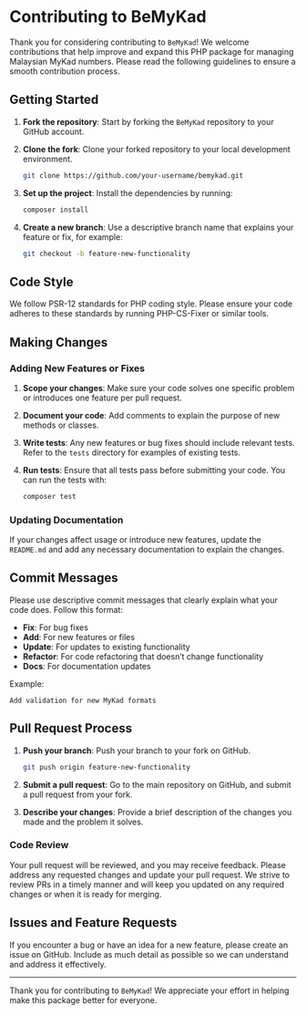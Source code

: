 # Contributing to BeMyKad

Thank you for considering contributing to `BeMyKad`! We welcome contributions that help improve and expand this PHP package for managing Malaysian MyKad numbers. Please read the following guidelines to ensure a smooth contribution process.

## Getting Started

1. **Fork the repository**: Start by forking the `BeMyKad` repository to your GitHub account.
2. **Clone the fork**: Clone your forked repository to your local development environment.

    ```bash
    git clone https://github.com/your-username/bemykad.git
    ```

3. **Set up the project**: Install the dependencies by running:

    ```bash
    composer install
    ```

4. **Create a new branch**: Use a descriptive branch name that explains your feature or fix, for example:

    ```bash
    git checkout -b feature-new-functionality
    ```

## Code Style

We follow PSR-12 standards for PHP coding style. Please ensure your code adheres to these standards by running PHP-CS-Fixer or similar tools.

## Making Changes

### Adding New Features or Fixes

1. **Scope your changes**: Make sure your code solves one specific problem or introduces one feature per pull request.
2. **Document your code**: Add comments to explain the purpose of new methods or classes.
3. **Write tests**: Any new features or bug fixes should include relevant tests. Refer to the `tests` directory for examples of existing tests.
4. **Run tests**: Ensure that all tests pass before submitting your code. You can run the tests with:

    ```bash
    composer test
    ```

### Updating Documentation

If your changes affect usage or introduce new features, update the `README.md` and add any necessary documentation to explain the changes.

## Commit Messages

Please use descriptive commit messages that clearly explain what your code does. Follow this format:

- **Fix**: For bug fixes
- **Add**: For new features or files
- **Update**: For updates to existing functionality
- **Refactor**: For code refactoring that doesn’t change functionality
- **Docs**: For documentation updates

Example:

```plaintext
Add validation for new MyKad formats
```

## Pull Request Process

1. **Push your branch**: Push your branch to your fork on GitHub.

    ```bash
    git push origin feature-new-functionality
    ```

2. **Submit a pull request**: Go to the main repository on GitHub, and submit a pull request from your fork.
3. **Describe your changes**: Provide a brief description of the changes you made and the problem it solves.

### Code Review

Your pull request will be reviewed, and you may receive feedback. Please address any requested changes and update your pull request. We strive to review PRs in a timely manner and will keep you updated on any required changes or when it is ready for merging.

## Issues and Feature Requests

If you encounter a bug or have an idea for a new feature, please create an issue on GitHub. Include as much detail as possible so we can understand and address it effectively.

---

Thank you for contributing to `BeMyKad`! We appreciate your effort in helping make this package better for everyone.
